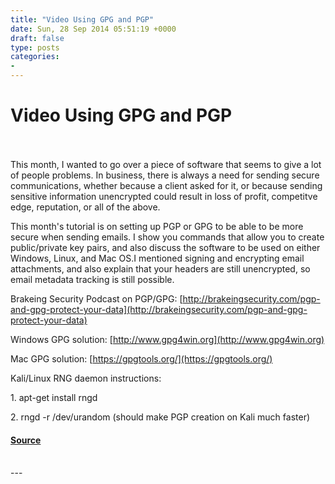 ```yaml
---
title: "Video Using GPG and PGP"
date: Sun, 28 Sep 2014 05:51:19 +0000
draft: false
type: posts
categories: 
- 
---
```

# Video Using GPG and PGP

<br/>

<br/>
This month, I wanted to go over a piece of software that seems to give a lot of people problems. In business, there is always a need for sending secure communications, whether because a client asked for it, or because sending sensitive information unencrypted could result in loss of profit, competitve edge, reputation, or all of the above.

This month's tutorial is on setting up PGP or GPG to be able to be more secure when sending emails. I show you commands that allow you to create public/private key pairs, and also discuss the software to be used on either Windows, Linux, and Mac OS.I mentioned signing and encrypting email attachments, and also explain that your headers are still unencrypted, so email metadata tracking is still possible.

Brakeing Security Podcast on PGP/GPG: [http://brakeingsecurity.com/pgp-and-gpg-protect-your-data](http://brakeingsecurity.com/pgp-and-gpg-protect-your-data)

Windows GPG solution: [http://www.gpg4win.org](http://www.gpg4win.org)

Mac GPG solution: [https://gpgtools.org/](https://gpgtools.org/)

Kali/Linux RNG daemon instructions:

1\. apt-get install rngd

2\. rngd -r /dev/urandom (should make PGP creation on Kali much faster)

#### [Source](http://brakeingsecurity.com/video-using-gpg-and-pgp)

<br/>
---
